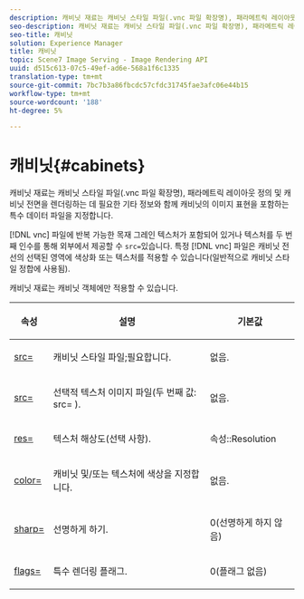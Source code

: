 ```yaml
---
description: 캐비닛 재료는 캐비닛 스타일 파일(.vnc 파일 확장명), 패라메트릭 레이아웃 정의 및 캐비닛 전면을 렌더링하는 데 필요한 기타 정보와 함께 캐비닛의 이미지 표현을 포함하는 특수 데이터 파일을 지정합니다.
seo-description: 캐비닛 재료는 캐비닛 스타일 파일(.vnc 파일 확장명), 패라메트릭 레이아웃 정의 및 캐비닛 전면을 렌더링하는 데 필요한 기타 정보와 함께 캐비닛의 이미지 표현을 포함하는 특수 데이터 파일을 지정합니다.
seo-title: 캐비닛
solution: Experience Manager
title: 캐비닛
topic: Scene7 Image Serving - Image Rendering API
uuid: d515c613-07c5-49ef-ad6e-568a1f6c1335
translation-type: tm+mt
source-git-commit: 7bc7b3a86fbcdc57cfdc31745fae3afc06e44b15
workflow-type: tm+mt
source-wordcount: '188'
ht-degree: 5%

---
```



# 캐비닛{#cabinets}

캐비닛 재료는 캐비닛 스타일 파일(.vnc 파일 확장명), 패라메트릭 레이아웃 정의 및 캐비닛 전면을 렌더링하는 데 필요한 기타 정보와 함께 캐비닛의 이미지 표현을 포함하는 특수 데이터 파일을 지정합니다.

[!DNL vnc] 파일에 반복 가능한 목재 그레인 텍스처가 포함되어 있거나 텍스처를 두 번째 인수를 통해 외부에서 제공할 수  `src=`있습니다. 특정 [!DNL vnc] 파일은 캐비닛 전선의 선택된 영역에 색상화 또는 텍스처를 적용할 수 있습니다(일반적으로 캐비닛 스타일 정합에 사용됨).

캐비닛 재료는 캐비닛 객체에만 적용할 수 있습니다.

<table id="table_0B16200886FE4DFEBB1E4BE8FBA67EE4"> 
 <thead> 
  <tr> 
   <th colname="col1" class="entry"> <p>속성 </p> </th> 
   <th colname="col2" class="entry"> <p>설명 </p> </th> 
   <th colname="col3" class="entry"> <p>기본값 </p> </th> 
  </tr> 
 </thead>
 <tbody> 
  <tr> 
   <td colname="col1"> <p> <a href="../../../../../../ir-api/http-protocol/image-rendering-api-ref/c-ir-http-protocol-ref/c-ir-http-protocol-command-reference/r-ir-src.md#reference-62c98abad22149d68d405ed6aaff8272" type="reference" format="dita" scope="local"> <span class="codeph"> src=  </span> </a> </p> </td> 
   <td colname="col2"> <p>캐비닛 스타일 파일;필요합니다. </p> </td> 
   <td colname="col3"> <p>없음. </p> </td> 
  </tr> 
  <tr> 
   <td colname="col1"> <p> <a href="../../../../../../ir-api/http-protocol/image-rendering-api-ref/c-ir-http-protocol-ref/c-ir-http-protocol-command-reference/r-ir-src.md#reference-62c98abad22149d68d405ed6aaff8272" type="reference" format="dita" scope="local"> <span class="codeph"> src=  </span> </a> </p> </td> 
   <td colname="col2"> <p>선택적 텍스처 이미지 파일(두 번째 값: <span class="codeph"> src= </span>). </p> </td> 
   <td colname="col3"> <p>없음. </p> </td> 
  </tr> 
  <tr> 
   <td colname="col1"> <p> <a href="../../../../../../ir-api/http-protocol/image-rendering-api-ref/c-ir-http-protocol-ref/c-ir-http-protocol-command-reference/r-ir-res.md#reference-0ad9de8887144c83a6db97b4994f7c04" type="reference" format="dita" scope="local"> <span class="codeph"> res=  </span> </a> </p> </td> 
   <td colname="col2"> <p>텍스처 해상도(선택 사항). </p> </td> 
   <td colname="col3"> <p> <span class="codeph"> 속성::Resolution  </span> </p> </td> 
  </tr> 
  <tr> 
   <td colname="col1"> <p> <a href="../../../../../../ir-api/http-protocol/image-rendering-api-ref/c-ir-http-protocol-ref/c-ir-http-protocol-command-reference/r-ir-http-color.md#reference-ea3cba9edfe94dbab86d8f123a9ed0aa" type="reference" format="dita" scope="local"> <span class="codeph"> color=  </span> </a> </p> </td> 
   <td colname="col2"> <p>캐비닛 및/또는 텍스처에 색상을 지정합니다. </p> </td> 
   <td colname="col3"> <p>없음. </p> </td> 
  </tr> 
  <tr> 
   <td colname="col1"> <p> <a href="../../../../../../ir-api/http-protocol/image-rendering-api-ref/c-ir-http-protocol-ref/c-ir-http-protocol-command-reference/r-ir-http-sharp.md#reference-acdd87f6b5de4e3a85e5d3c03022a35a" type="reference" format="dita" scope="local"> <span class="codeph"> sharp=  </span> </a> </p> </td> 
   <td colname="col2"> <p>선명하게 하기. </p> </td> 
   <td colname="col3"> <p>0(선명하게 하지 않음) </p> </td> 
  </tr> 
  <tr> 
   <td colname="col1"> <p> <a href="../../../../../../ir-api/http-protocol/image-rendering-api-ref/c-ir-http-protocol-ref/c-ir-http-protocol-command-reference/r-ir-flags.md#reference-3a4844f0f21346d79e6508aaad9a9ac9" type="reference" format="dita" scope="local"> <span class="codeph"> flags=  </span> </a> </p> </td> 
   <td colname="col2"> <p>특수 렌더링 플래그. </p> </td> 
   <td colname="col3"> <p>0(플래그 없음) </p> </td> 
  </tr> 
 </tbody> 
</table>

